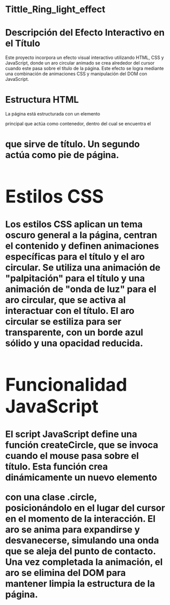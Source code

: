 # Tittle_Ring_light_effect
# Descripción del Efecto Interactivo en el Título
Este proyecto incorpora un efecto visual interactivo utilizando HTML, CSS y JavaScript, donde un aro circular animado se crea alrededor del cursor cuando este pasa sobre el título de la página. Este efecto se logra mediante una combinación de animaciones CSS y manipulación del DOM con JavaScript.

# Estructura HTML
La página está estructurada con un elemento <div> principal que actúa como contenedor, dentro del cual se encuentra el <h1> que sirve de título.
Un segundo <div> actúa como pie de página.
# Estilos CSS
Los estilos CSS aplican un tema oscuro general a la página, centran el contenido y definen animaciones específicas para el título y el aro circular.
Se utiliza una animación de "palpitación" para el título y una animación de "onda de luz" para el aro circular, que se activa al interactuar con el título.
El aro circular se estiliza para ser transparente, con un borde azul sólido y una opacidad reducida.
# Funcionalidad JavaScript
El script JavaScript define una función createCircle, que se invoca cuando el mouse pasa sobre el título.
Esta función crea dinámicamente un nuevo elemento <div> con una clase .circle, posicionándolo en el lugar del cursor en el momento de la interacción.
El aro se anima para expandirse y desvanecerse, simulando una onda que se aleja del punto de contacto.
Una vez completada la animación, el aro se elimina del DOM para mantener limpia la estructura de la página.
